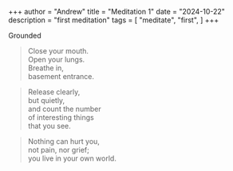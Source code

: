 +++
author = "Andrew"
title = "Meditation 1"
date = "2024-10-22"
description = "first meditation"
tags = [
    "meditate",
    "first",
]
+++

Grounded
<!--more-->


>Close your mouth.<br>
>Open your lungs.<br>
>Breathe in,<br>
>basement entrance.<br>


>Release clearly,<br>
>but quietly,<br>
>and count the number<br>
>of interesting things<br>
>that you see.


>Nothing can hurt you,<br>
>not pain, nor grief;<br>
>you live in your own world.